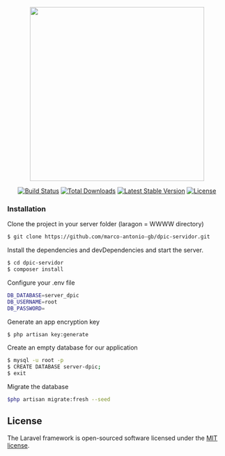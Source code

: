 <p align="center"><a href="https://laravel.com" target="_blank"><img src="https://raw.githubusercontent.com/laravel/art/master/logo-lockup/5%20SVG/2%20CMYK/1%20Full%20Color/laravel-logolockup-cmyk-red.svg" width="400"></a></p>

<p align="center">
<a href="https://travis-ci.org/laravel/framework"><img src="https://travis-ci.org/laravel/framework.svg" alt="Build Status"></a>
<a href="https://packagist.org/packages/laravel/framework"><img src="https://img.shields.io/packagist/dt/laravel/framework" alt="Total Downloads"></a>
<a href="https://packagist.org/packages/laravel/framework"><img src="https://img.shields.io/packagist/v/laravel/framework" alt="Latest Stable Version"></a>
<a href="https://packagist.org/packages/laravel/framework"><img src="https://img.shields.io/packagist/l/laravel/framework" alt="License"></a>
</p>


### Installation
 Clone the project in your server folder (laragon = WWWW directory)
    
```sh
$ git clone https://github.com/marco-antonio-gb/dpic-servidor.git
```
 
 Install the dependencies and devDependencies and start the server.

```sh
$ cd dpic-servidor
$ composer install
```
Configure your .env file
```sh
DB_DATABASE=server_dpic
DB_USERNAME=root
DB_PASSWORD=
```
Generate an app encryption key

```sh
$ php artisan key:generate
```
Create an empty database for our application
```sh
$ mysql -u root -p
$ CREATE DATABASE server-dpic;
$ exit
```
Migrate the database
```sh
$php artisan migrate:fresh --seed
```


## License

The Laravel framework is open-sourced software licensed under the [MIT license](https://opensource.org/licenses/MIT).
